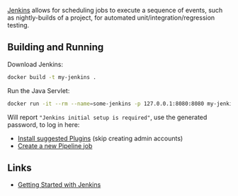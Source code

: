 
[Jenkins](https://jenkins.io/) allows for scheduling jobs to execute a sequence of events, such as nightly-builds of a project, for automated unit/integration/regression testing. 

## Building and Running

Download Jenkins: 
```bash
docker build -t my-jenkins .
```

Run the Java Servlet: 
```bash
docker run -it --rm --name=some-jenkins -p 127.0.0.1:8080:8080 my-jenkins
```

Will report `"Jenkins initial setup is required"`, use the generated password,
to log in here:

* [Install suggested Plugins](http://localhost:8080/) (skip creating admin accounts)
* [Create a new Pipeline job](http://localhost:8080/newJob)

## Links

* [Getting Started with Jenkins](https://jenkins.io/doc/book/getting-started/)

